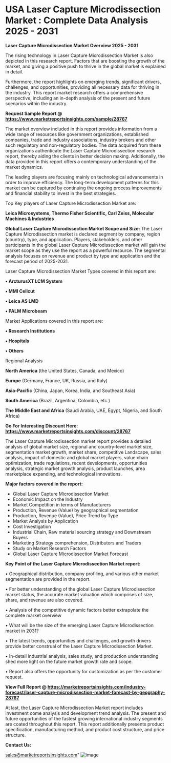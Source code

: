 # USA Laser Capture Microdissection Market : Complete Data Analysis 2025 - 2031

<Strong> Laser Capture Microdissection Market Overview 2025 - 2031</strong>

The rising technology in Laser Capture Microdissection Market is also depicted in this research report. Factors that are boosting the growth of the market, and giving a positive push to thrive in the global market is explained in detail.

Furthermore, the report highlights on emerging trends, significant drivers, challenges, and opportunities, providing all necessary data for thriving in the industry. This report market research offers a comprehensive perspective, including an in-depth analysis of the present and future scenarios within the industry.

<strong>Request Sample Report @ <a href=https://www.marketreportsinsights.com/sample/28767>https://www.marketreportsinsights.com/sample/28767</a></strong>

The market overview included in this report provides information from a wide range of resources like government organizations, established companies, trade and industry associations, industry brokers and other such regulatory and non-regulatory bodies. The data acquired from these organizations authenticate the Laser Capture Microdissection research report, thereby aiding the clients in better decision making. Additionally, the data provided in this report offers a contemporary understanding of the market dynamics.

The leading players are focusing mainly on technological advancements in order to improve efficiency. The long-term development patterns for this market can be captured by continuing the ongoing process improvements and financial stability to invest in the best strategies.

Top Key players of Laser Capture Microdissection Market are:

<strong>Leica Microsystems, Thermo Fisher Scientific, Carl Zeiss, Molecular Machines & Industries</strong>

<strong><b>Global Laser Capture Microdissection Market Scope and Size:</b></strong>
The Laser Capture Microdissection market is declared segment by company, region (country), type, and application. Players, stakeholders, and other participants in the global Laser Capture Microdissection market will gain the market scope as they use the report as a powerful resource. The segmental analysis focuses on revenue and product by type and application and the forecast period of 2025-2031.

Laser Capture Microdissection Market Types covered in this report are:

<strong>• ArcturusXT LCM System

• MMI Cellcut

• Leica AS LMD

• PALM Microbeam</strong>

Market Applications covered in this report are:

<strong>• Research Institutions

• Hospitals

• Others</strong> 

Regional Analysis

<strong>North America</strong> (the United States, Canada, and Mexico)

<strong>Europe</strong> (Germany, France, UK, Russia, and Italy)

<strong>Asia-Pacific</strong> (China, Japan, Korea, India, and Southeast Asia)

<strong>South America</strong> (Brazil, Argentina, Colombia, etc.)

<strong>The Middle East and Africa</strong> (Saudi Arabia, UAE, Egypt, Nigeria, and South Africa)

<strong>Go For Interesting Discount Here: <a href=https://www.marketreportsinsights.com/discount/28767>https://www.marketreportsinsights.com/discount/28767</a></strong>

The Laser Capture Microdissection market report provides a detailed analysis of global market size, regional and country-level market size, segmentation market growth, market share, competitive Landscape, sales analysis, impact of domestic and global market players, value chain optimization, trade regulations, recent developments, opportunities analysis, strategic market growth analysis, product launches, area marketplace expanding, and technological innovations.

<strong><b>Major factors covered in the report:</b></strong>
<ul>
  <li>Global Laser Capture Microdissection Market </li>
  <li>Economic Impact on the Industry</li>
  <li>Market Competition in terms of Manufacturers</li>
  <li>Production, Revenue (Value) by geographical segmentation</li>
  <li>Production, Revenue (Value), Price Trend by Type</li>
  <li>Market Analysis by Application</li>
  <li>Cost Investigation</li>
  <li>Industrial Chain, Raw material sourcing strategy and Downstream Buyers</li>
  <li>Marketing Strategy comprehension, Distributors and Traders</li>
  <li>Study on Market Research Factors</li>
  <li>Global Laser Capture Microdissection Market Forecast</li>
</ul>

<strong><b>Key Point of the Laser Capture Microdissection Market report:</b></strong>

• Geographical distribution, company profiling, and various other market segmentation are provided in the report.

• For better understanding of the global Laser Capture Microdissection market status, the accurate market valuation which comprises of size, share, and revenue are also covered.

• Analysis of the competitive dynamic factors better extrapolate the complete market overview

• What will be the size of the emerging Laser Capture Microdissection market in 2031?

• The latest trends, opportunities and challenges, and growth drivers provide better construal of the Laser Capture Microdissection Market.

• In-detail industrial analysis, sales study, and production understanding shed more light on the future market growth rate and scope.

• Report also offers the opportunity for customization as per the customer request.

<strong><b>View Full Report @ <a href=https://marketreportsinsights.com/industry-forecast/laser-capture-microdissection-market-forecast-by-geography-28767>https://marketreportsinsights.com/industry-forecast/laser-capture-microdissection-market-forecast-by-geography-28767</a></b></strong>


At last, the Laser Capture Microdissection Market report includes investment come analysis and development trend analysis. The present and future opportunities of the fastest growing international industry segments are coated throughout this report. This report additionally presents product specification, manufacturing method, and product cost structure, and price structure.

<strong>Contact Us:</strong>

sales@marketreportsinsights.com"
![image](https://github.com/user-attachments/assets/46eb0a76-fc3e-4c53-82fd-7b3b2e0a638e)
